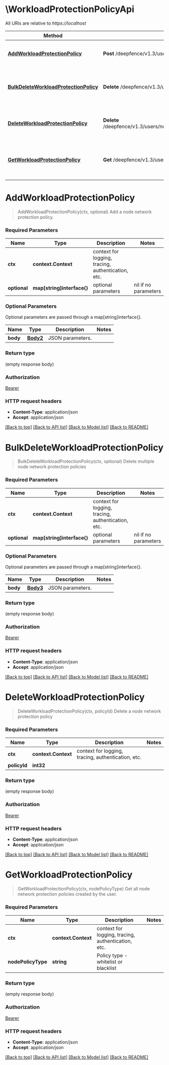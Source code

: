 # \WorkloadProtectionPolicyApi

All URIs are relative to *https://localhost*

Method | HTTP request | Description
------------- | ------------- | -------------
[**AddWorkloadProtectionPolicy**](WorkloadProtectionPolicyApi.md#AddWorkloadProtectionPolicy) | **Post** /deepfence/v1.3/users/node_network_protection_policy | Add a node network protection policy.
[**BulkDeleteWorkloadProtectionPolicy**](WorkloadProtectionPolicyApi.md#BulkDeleteWorkloadProtectionPolicy) | **Delete** /deepfence/v1.3/users/node_network_protection_policy | Delete multiple node network protection policies
[**DeleteWorkloadProtectionPolicy**](WorkloadProtectionPolicyApi.md#DeleteWorkloadProtectionPolicy) | **Delete** /deepfence/v1.3/users/node_network_protection_policy/{policy_id} | Delete a node network protection policy
[**GetWorkloadProtectionPolicy**](WorkloadProtectionPolicyApi.md#GetWorkloadProtectionPolicy) | **Get** /deepfence/v1.3/users/node_network_protection_policy | Get all node network protection policies created by the user.


# **AddWorkloadProtectionPolicy**
> AddWorkloadProtectionPolicy(ctx, optional)
Add a node network protection policy.

### Required Parameters

Name | Type | Description  | Notes
------------- | ------------- | ------------- | -------------
 **ctx** | **context.Context** | context for logging, tracing, authentication, etc.
 **optional** | **map[string]interface{}** | optional parameters | nil if no parameters

### Optional Parameters
Optional parameters are passed through a map[string]interface{}.

Name | Type | Description  | Notes
------------- | ------------- | ------------- | -------------
 **body** | [**Body2**](Body2.md)| JSON parameters. | 

### Return type

 (empty response body)

### Authorization

[Bearer](../README.md#Bearer)

### HTTP request headers

 - **Content-Type**: application/json
 - **Accept**: application/json

[[Back to top]](#) [[Back to API list]](../README.md#documentation-for-api-endpoints) [[Back to Model list]](../README.md#documentation-for-models) [[Back to README]](../README.md)

# **BulkDeleteWorkloadProtectionPolicy**
> BulkDeleteWorkloadProtectionPolicy(ctx, optional)
Delete multiple node network protection policies

### Required Parameters

Name | Type | Description  | Notes
------------- | ------------- | ------------- | -------------
 **ctx** | **context.Context** | context for logging, tracing, authentication, etc.
 **optional** | **map[string]interface{}** | optional parameters | nil if no parameters

### Optional Parameters
Optional parameters are passed through a map[string]interface{}.

Name | Type | Description  | Notes
------------- | ------------- | ------------- | -------------
 **body** | [**Body3**](Body3.md)| JSON parameters. | 

### Return type

 (empty response body)

### Authorization

[Bearer](../README.md#Bearer)

### HTTP request headers

 - **Content-Type**: application/json
 - **Accept**: application/json

[[Back to top]](#) [[Back to API list]](../README.md#documentation-for-api-endpoints) [[Back to Model list]](../README.md#documentation-for-models) [[Back to README]](../README.md)

# **DeleteWorkloadProtectionPolicy**
> DeleteWorkloadProtectionPolicy(ctx, policyId)
Delete a node network protection policy

 

### Required Parameters

Name | Type | Description  | Notes
------------- | ------------- | ------------- | -------------
 **ctx** | **context.Context** | context for logging, tracing, authentication, etc.
  **policyId** | **int32**|  | 

### Return type

 (empty response body)

### Authorization

[Bearer](../README.md#Bearer)

### HTTP request headers

 - **Content-Type**: application/json
 - **Accept**: application/json

[[Back to top]](#) [[Back to API list]](../README.md#documentation-for-api-endpoints) [[Back to Model list]](../README.md#documentation-for-models) [[Back to README]](../README.md)

# **GetWorkloadProtectionPolicy**
> GetWorkloadProtectionPolicy(ctx, nodePolicyType)
Get all node network protection policies created by the user.

### Required Parameters

Name | Type | Description  | Notes
------------- | ------------- | ------------- | -------------
 **ctx** | **context.Context** | context for logging, tracing, authentication, etc.
  **nodePolicyType** | **string**| Policy type - whitelist or blacklist | 

### Return type

 (empty response body)

### Authorization

[Bearer](../README.md#Bearer)

### HTTP request headers

 - **Content-Type**: application/json
 - **Accept**: application/json

[[Back to top]](#) [[Back to API list]](../README.md#documentation-for-api-endpoints) [[Back to Model list]](../README.md#documentation-for-models) [[Back to README]](../README.md)

